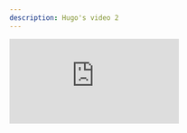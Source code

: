 ```yaml
---
description: Hugo's video 2
---
```


<iframe src="https://www.youtube.com/embed/ZLyDvABxGF0" frameborder="0" allow="accelerometer; autoplay; encrypted-media; gyroscope; picture-in-picture" allowfullscreen></iframe>